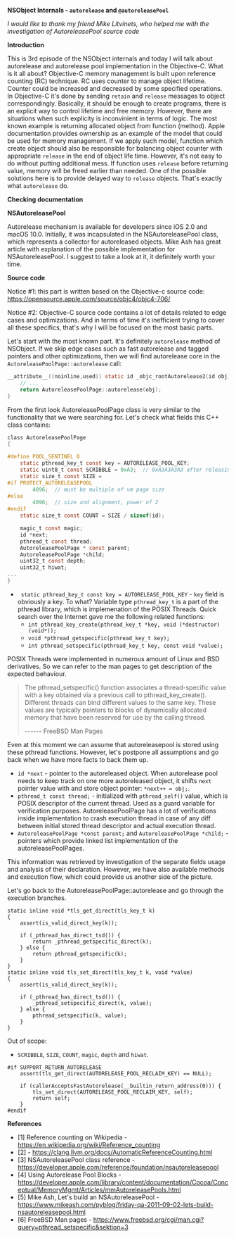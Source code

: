 **NSObject Internals - `autorelease` and `@autoreleasePool`**

*I would like to thank my friend Mike Litvinets, who helped me with the investigation of AutoreleasePool source code*

**Introduction**

This is 3rd episode of the NSObject internals and today I will talk about autorelease and autorelease pool implementation in the Objective-C.
What is it all about? Objective-C memory management is built upon reference counting (RC) technique. RC uses counter to manage object lifetime.
Counter could be increased and decreased by some specified operations. In Objective-C it's done by sending `retain` and `release` messages to object correspondingly. 
Basically, it should be enough to create programs, there is an explicit way to control lifetime and free memory. 
However, there are situations when such explicity is inconvinient in terms of logic. The most known example is returning allocated object from function (method). 
Apple documentation provides ownership as an example of the model that could be used for memory management. If we apply such model, function which create object should also
be responsible for balancing object counter with appropriate `release` in the end of object life time. 
However, it's not easy to do without putting additional mess. If function uses `release` before returning value, memory will be freed earlier than needed.
One of the possible solutions here is to provide delayed way to `release` objects. That's exactly what `autorelease` do.

**Checking documentation**



**NSAutoreleasePool**

Autorelease mechanism is available for developers since iOS 2.0 and macOS 10.0. Initially, it was incapsulated in the NSAutoreleasePool class, which represents a collector for autoreleased objects.
Mike Ash has great article with explanation of the possible implementation for NSAutoreleasePool. I suggest to take a look at it, it definitely worth your time.

**Source code**

Notice #1: this part is written based on the Objective-c source code: https://opensource.apple.com/source/objc4/objc4-706/

Notice #2: Objective-C source code contains a lot of details related to edge cases and optimizations. And in terms of time it's inefficient trying to cover all these specifics, that's why I will be focused on the most basic parts.

Let's start with the most known part. It's definitely `autorelease` method of NSObject. If we skip edge cases such as fast autorelease and tagged pointers and other optimizations, then we will find autorelease core in the `AutoreleasePoolPage::autorelease` call:

```objective-c
__attribute__((noinline,used)) static id _objc_rootAutorelease2(id obj) {
    // ...
    return AutoreleasePoolPage::autorelease(obj);
}
```

From the first look AutoreleasePoolPage class is very similar to the functionality that we were searching for. Let's check what fields this C++ class contains:

```objective-c
class AutoreleasePoolPage 
{

#define POOL_SENTINEL 0
    static pthread_key_t const key = AUTORELEASE_POOL_KEY;
    static uint8_t const SCRIBBLE = 0xA3;  // 0xA3A3A3A3 after releasing
    static size_t const SIZE = 
#if PROTECT_AUTORELEASEPOOL
        4096;  // must be multiple of vm page size
#else
        4096;  // size and alignment, power of 2
#endif
    static size_t const COUNT = SIZE / sizeof(id);

    magic_t const magic;
    id *next;
    pthread_t const thread;
    AutoreleasePoolPage * const parent;
    AutoreleasePoolPage *child;
    uint32_t const depth;
    uint32_t hiwat;
...
}
```

- ` static pthread_key_t const key = AUTORELEASE_POOL_KEY` - `key` field is obviously a key. To what? Variable type `pthread_key_t` is a part of the pthread library, which is implemenation of the POSIX Threads. Quick search over the Internet gave me the following related functions:
  - `int pthread_key_create(pthread_key_t *key, void (*destructor)(void*));`
  - `void *pthread_getspecific(pthread_key_t key);`
  - `int pthread_setspecific(pthread_key_t key, const void *value);`

POSIX Threads were implemented in numerous amount of Linux and BSD derivatives. So we can refer to the man pages to get description of the expected behaviour.

> The pthread_setspecific() function	associates a thread-specific value
> with a key	obtained via a previous	call to	pthread_key_create().  Different 
> threads can bind different values to the same key.  These values are
> typically pointers	to blocks of dynamically allocated memory that have
> been reserved for use by the calling thread.
>
> ------ FreeBSD Man Pages

Even at this moment we can assume that autoreleasepool is stored using these pthread functions. However, let's postpone all assumptions and go back when we have more facts to back them up. 

- `id *next` - pointer to the autoreleased object. When autorelease pool needs to keep track on one more autoreleased object, it shifts `next` pointer value with and store object pointer: `*next++ = obj;`.
- `pthread_t const thread;` - initialized with `pthread_self()` value, which is POSIX descriptor of the current thread. Used as a guard variable for verification purposes. AutoreleasePoolPage has a lot of verifications inside implementation to crash execution thread in case of any diff between initial stored thread descriptor and actual execution thread.
- `AutoreleasePoolPage *const parent;` and `AutoreleasePoolPage *child;` - pointers which provide linked list implementation of the autoreleasePoolPages.

This information was retrieved by investigation of the separate fields usage and analysis of their declaration. However, we have also available methods and execution flow, which could provide us another side of the picture.

Let's go back to the AutoreleasePoolPage::autorelease and go through the execution branches.


```
static inline void *tls_get_direct(tls_key_t k) 
{ 
    assert(is_valid_direct_key(k));

    if (_pthread_has_direct_tsd()) {
        return _pthread_getspecific_direct(k);
    } else {
        return pthread_getspecific(k);
    }
}
static inline void tls_set_direct(tls_key_t k, void *value) 
{ 
    assert(is_valid_direct_key(k));

    if (_pthread_has_direct_tsd()) {
        _pthread_setspecific_direct(k, value);
    } else {
        pthread_setspecific(k, value);
    }
}
```

Out of scope:

- `SCRIBBLE`, `SIZE`, `COUNT`, `magic`, `depth` and `hiwat`.

```
#if SUPPORT_RETURN_AUTORELEASE
    assert(tls_get_direct(AUTORELEASE_POOL_RECLAIM_KEY) == NULL);

    if (callerAcceptsFastAutorelease(__builtin_return_address(0))) {
        tls_set_direct(AUTORELEASE_POOL_RECLAIM_KEY, self);
        return self;
    }
#endif
```

**References**

- [1] Reference counting on Wikipedia - https://en.wikipedia.org/wiki/Reference_counting
- [2] - https://clang.llvm.org/docs/AutomaticReferenceCounting.html
- [3] NSAutoreleasePool class reference - https://developer.apple.com/reference/foundation/nsautoreleasepool
- [4] Using Autorelease Pool Blocks - https://developer.apple.com/library/content/documentation/Cocoa/Conceptual/MemoryMgmt/Articles/mmAutoreleasePools.html
- [5] Mike Ash, Let's build an NSAutoreleasePool - https://www.mikeash.com/pyblog/friday-qa-2011-09-02-lets-build-nsautoreleasepool.html
- [6] FreeBSD Man pages - https://www.freebsd.org/cgi/man.cgi?query=pthread_setspecific&sektion=3
